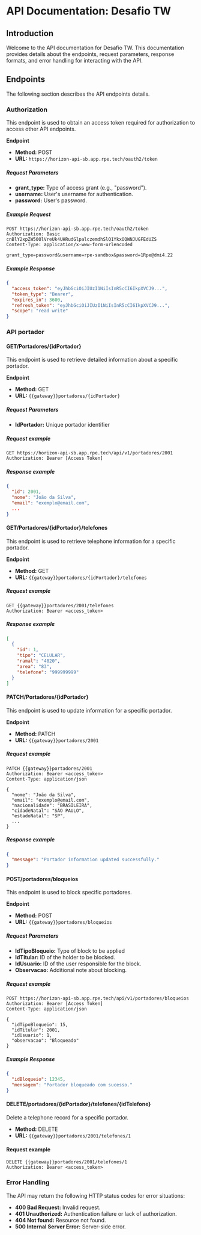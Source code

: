 # API Documentation: Desafio TW

## Introduction

Welcome to the API documentation for Desafio TW. This documentation provides details about the endpoints, request parameters, response formats, and error handling for interacting with the API.

## Endpoints

The following section describes the API endpoints details. 

### Authorization

This endpoint is used to obtain an access token required for authorization to access other API endpoints.

**Endpoint**  

- **Method:** POST
- **URL:** `https://horizon-api-sb.app.rpe.tech/oauth2/token`

##### Request Parameters

- **grant_type:** Type of access grant (e.g., "password").
- **username:** User's username for authentication.
- **password:** User's password.

##### Example Request

```
POST https://horizon-api-sb.app.rpe.tech/oauth2/token
Authorization: Basic cnBlY2xpZW50OlVreUk4UHRudGlpalczemdhSlQ1YkxOQWNJUGFEdUZS
Content-Type: application/x-www-form-urlencoded

grant_type=password&username=rpe-sandbox&password=1Rpe@dmi4.22
```

##### Example Response  

```json
{
  "access_token": "eyJhbGciOiJIUzI1NiIsInR5cCI6IkpXVCJ9...",
  "token_type": "Bearer",
  "expires_in": 3600,
  "refresh_token": "eyJhbGciOiJIUzI1NiIsInR5cCI6IkpXVCJ9...",
  "scope": "read write"
}

```
### API portador  

#### GET/Portadores/{idPortador}

This endpoint is used to retrieve detailed information about a specific portador.

**Endpoint**   

- **Method:** GET
- **URL:** `{{gateway}}portadores/{idPortador}`

##### Request Parameters  

- **IdPortador:** Unique portador identifier

##### Request example 

```
GET https://horizon-api-sb.app.rpe.tech/api/v1/portadores/2001
Authorization: Bearer [Access Token]
```

##### Response example 

```json
{
  "id": 2001,
  "nome": "João da Silva",
  "email": "exemplo@email.com",
  ...
}
```

#### GET/Portadores/{idPortador}/telefones

This endpoint is used to retrieve telephone information for a specific portador.

**Endpoint**  

- **Method:** GET
- **URL:** `{{gateway}}portadores/{idPortador}/telefones`  

##### Request example

```
GET {{gateway}}portadores/2001/telefones
Authorization: Bearer <access_token>
```

##### Response example

```json
[
  {
    "id": 1,
    "tipo": "CELULAR",
    "ramal": "4020",
    "area": "83",
    "telefone": "999999999"
  }
]
```

#### PATCH/Portadores/{idPortador}

This endpoint is used to update information for a specific portador.

**Endpoint**  

- **Method:** PATCH
- **URL:** `{{gateway}}portadores/2001`  

##### Request example

```
PATCH {{gateway}}portadores/2001
Authorization: Bearer <access_token>
Content-Type: application/json

{
  "nome": "João da Silva",
  "email": "exemplo@email.com",
  "nacionalidade": "BRASILEIRA",
  "cidadeNatal": "SÃO PAULO",
  "estadoNatal": "SP",
  ...
}
```

##### Response example

```json
{
  "message": "Portador information updated successfully."
}
```


#### POST/portadores/bloqueios

This endpoint is used to block specific portadores.

**Endpoint**  

- **Method:** POST
- **URL:** `{{gateway}}portadores/bloqueios`

##### Request Parameters

- **IdTipoBloqueio:** Type of block to be applied
- **IdTitular:** ID of the holder to be blocked.
- **IdUsuario:** ID of the user responsible for the block.
- **Observacao:** Additional note about blocking.

##### Request example 

```
POST https://horizon-api-sb.app.rpe.tech/api/v1/portadores/bloqueios
Authorization: Bearer [Access Token]
Content-Type: application/json

{
  "idTipoBloqueio": 15,
  "idTitular": 2001,
  "idUsuario": 1,
  "observacao": "Bloqueado"
}
```

##### Example Response

```json
{
  "idBloqueio": 12345,
  "mensagem": "Portador bloqueado com sucesso."
}
```

#### DELETE/portadores/{idPortador}/telefones/{idTelefone}

Delete a telephone record for a specific portador.

- **Method:** DELETE
- **URL:** `{{gateway}}portadores/2001/telefones/1`

#### Request example

```
DELETE {{gateway}}portadores/2001/telefones/1
Authorization: Bearer <access_token>
```

### Error Handling

The API may return the following HTTP status codes for error situations:

- **400 Bad Request:** Invalid request.
- **401 Unauthorized:** Authentication failure or lack of authorization.
- **404 Not found:** Resource not found.
- **500 Internal Server Error:** Server-side error.


